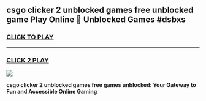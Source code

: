 
## csgo clicker 2 unblocked games free unblocked game Play Online 👋 Unblocked Games #dsbxs
<h3>
<a href="https://premium.freeplayer.one?title=csgo_clicker_2_unblocked_games_free&ref=21F">CLICK TO PLAY</a></h3>
<hr>

<h3>
<a href="https://premium.freeplayer.one?title=csgo_clicker_2_unblocked_games_free&ref=21F">CLICK 2 PLAY</a>
  
</h3>

<a href="https://premium.freeplayer.one?title=csgo_clicker_2_unblocked_games_free&ref=21F/"><img src="https://clearcache.store/games.png"></a>


**csgo clicker 2 unblocked games free games unblocked: Your Gateway to Fun and Accessible Online Gaming**
